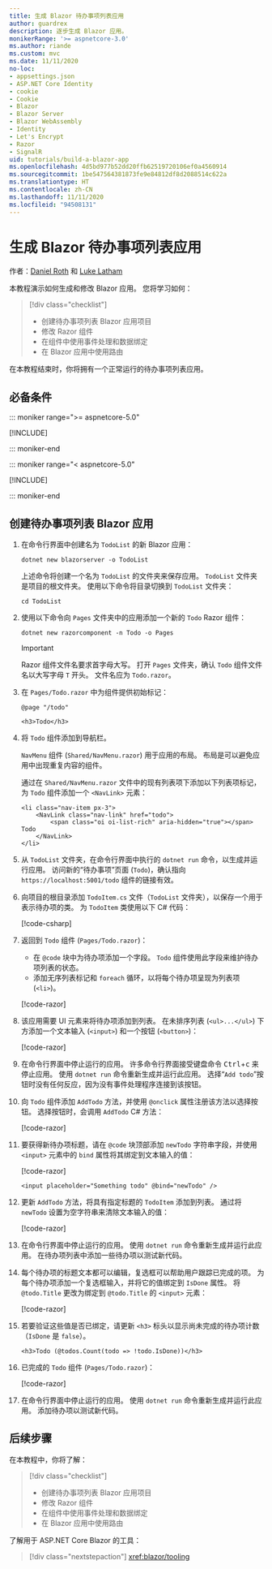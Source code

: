 ```yaml
---
title: 生成 Blazor 待办事项列表应用
author: guardrex
description: 逐步生成 Blazor 应用。
monikerRange: '>= aspnetcore-3.0'
ms.author: riande
ms.custom: mvc
ms.date: 11/11/2020
no-loc:
- appsettings.json
- ASP.NET Core Identity
- cookie
- Cookie
- Blazor
- Blazor Server
- Blazor WebAssembly
- Identity
- Let's Encrypt
- Razor
- SignalR
uid: tutorials/build-a-blazor-app
ms.openlocfilehash: 4d5bd977b52dd20ffb62519720106ef0a4560914
ms.sourcegitcommit: 1be547564381873fe9e84812df8d2088514c622a
ms.translationtype: HT
ms.contentlocale: zh-CN
ms.lasthandoff: 11/11/2020
ms.locfileid: "94508131"
---
```

# <a name="build-a-no-locblazor-todo-list-app"></a>生成 Blazor 待办事项列表应用

作者：[Daniel Roth](https://github.com/danroth27) 和 [Luke Latham](https://github.com/guardrex)

本教程演示如何生成和修改 Blazor 应用。 您将学习如何：

> [!div class="checklist"]
> * 创建待办事项列表 Blazor 应用项目
> * 修改 Razor 组件
> * 在组件中使用事件处理和数据绑定
> * 在 Blazor 应用中使用路由

在本教程结束时，你将拥有一个正常运行的待办事项列表应用。

## <a name="prerequisites"></a>必备条件

::: moniker range=">= aspnetcore-5.0"

[!INCLUDE[](~/includes/5.0-SDK.md)]

::: moniker-end

::: moniker range="< aspnetcore-5.0"

[!INCLUDE[](~/includes/3.1-SDK.md)]

::: moniker-end

## <a name="create-a-todo-list-no-locblazor-app"></a>创建待办事项列表 Blazor 应用

1. 在命令行界面中创建名为 `TodoList` 的新 Blazor 应用：

   ```dotnetcli
   dotnet new blazorserver -o TodoList
   ```

   上述命令将创建一个名为 `TodoList` 的文件夹来保存应用。 `TodoList` 文件夹是项目的根文件夹。 使用以下命令将目录切换到 `TodoList` 文件夹：

   ```dotnetcli
   cd TodoList
   ```

1. 使用以下命令向 `Pages` 文件夹中的应用添加一个新的 `Todo` Razor 组件：

   ```dotnetcli
   dotnet new razorcomponent -n Todo -o Pages
   ```

   > [!IMPORTANT]
   > Razor 组件文件名要求首字母大写。 打开 `Pages` 文件夹，确认 `Todo` 组件文件名以大写字母 `T` 开头。 文件名应为 `Todo.razor`。

1. 在 `Pages/Todo.razor` 中为组件提供初始标记：

   ```razor
   @page "/todo"

   <h3>Todo</h3>
   ```

1. 将 `Todo` 组件添加到导航栏。

   `NavMenu` 组件 (`Shared/NavMenu.razor`) 用于应用的布局。 布局是可以避免应用中出现重复内容的组件。

   通过在 `Shared/NavMenu.razor` 文件中的现有列表项下添加以下列表项标记，为 `Todo` 组件添加一个 `<NavLink>` 元素：

   ```razor
   <li class="nav-item px-3">
       <NavLink class="nav-link" href="todo">
           <span class="oi oi-list-rich" aria-hidden="true"></span> Todo
       </NavLink>
   </li>
   ```

1. 从 `TodoList` 文件夹，在命令行界面中执行的 `dotnet run` 命令，以生成并运行应用。 访问新的“待办事项”页面 (`Todo`)，确认指向 `https://localhost:5001/todo` 组件的链接有效。

1. 向项目的根目录添加 `TodoItem.cs` 文件（`TodoList` 文件夹），以保存一个用于表示待办项的类。 为 `TodoItem` 类使用以下 C# 代码：

   [!code-csharp[](build-a-blazor-app/samples_snapshot/TodoItem.cs)]

1. 返回到 `Todo` 组件 (`Pages/Todo.razor`)：

   * 在 `@code` 块中为待办项添加一个字段。 `Todo` 组件使用此字段来维护待办项列表的状态。
   * 添加无序列表标记和 `foreach` 循环，以将每个待办项呈现为列表项 (`<li>`)。

   [!code-razor[](build-a-blazor-app/samples_snapshot/ToDo2.razor?highlight=5-10,12-14)]

1. 该应用需要 UI 元素来将待办项添加到列表。 在未排序列表 (`<ul>...</ul>`) 下方添加一个文本输入 (`<input>`) 和一个按钮 (`<button>`)：

   [!code-razor[](build-a-blazor-app/samples_snapshot/ToDo3.razor?highlight=12-13)]

1. 在命令行界面中停止运行的应用。 许多命令行界面接受键盘命令 <kbd>Ctrl</kbd>+<kbd>c</kbd> 来停止应用。 使用 `dotnet run` 命令重新生成并运行此应用。 选择“`Add todo`”按钮时没有任何反应，因为没有事件处理程序连接到该按钮。

1. 向 `Todo` 组件添加 `AddTodo` 方法，并使用 `@onclick` 属性注册该方法以选择按钮。 选择按钮时，会调用 `AddTodo` C# 方法：

   [!code-razor[](build-a-blazor-app/samples_snapshot/ToDo4.razor?highlight=2,7-10)]

1. 要获得新待办项标题，请在 `@code` 块顶部添加 `newTodo` 字符串字段，并使用 `<input>` 元素中的 `bind` 属性将其绑定到文本输入的值：

   [!code-razor[](build-a-blazor-app/samples_snapshot/ToDo5.razor?highlight=2)]

   ```razor
   <input placeholder="Something todo" @bind="newTodo" />
   ```

1. 更新 `AddTodo` 方法，将具有指定标题的 `TodoItem` 添加到列表。 通过将 `newTodo` 设置为空字符串来清除文本输入的值：

   [!code-razor[](build-a-blazor-app/samples_snapshot/ToDo6.razor?highlight=19-26)]

1. 在命令行界面中停止运行的应用。 使用 `dotnet run` 命令重新生成并运行此应用。 在待办项列表中添加一些待办项以测试新代码。

1. 每个待办项的标题文本都可以编辑，复选框可以帮助用户跟踪已完成的项。 为每个待办项添加一个复选框输入，并将它的值绑定到 `IsDone` 属性。 将 `@todo.Title` 更改为绑定到 `@todo.Title` 的 `<input>` 元素：

   [!code-razor[](build-a-blazor-app/samples_snapshot/ToDo7.razor?highlight=5-6)]

1. 若要验证这些值是否已绑定，请更新 `<h3>` 标头以显示尚未完成的待办项计数（`IsDone` 是 `false`）。

   ```razor
   <h3>Todo (@todos.Count(todo => !todo.IsDone))</h3>
   ```

1. 已完成的 `Todo` 组件 (`Pages/Todo.razor`)：

   [!code-razor[](build-a-blazor-app/samples_snapshot/Todo1.razor)]

1. 在命令行界面中停止运行的应用。 使用 `dotnet run` 命令重新生成并运行此应用。 添加待办项以测试新代码。

## <a name="next-steps"></a>后续步骤

在本教程中，你将了解：

> [!div class="checklist"]
> * 创建待办事项列表 Blazor 应用项目
> * 修改 Razor 组件
> * 在组件中使用事件处理和数据绑定
> * 在 Blazor 应用中使用路由

了解用于 ASP.NET Core Blazor 的工具：

> [!div class="nextstepaction"]
> <xref:blazor/tooling>
